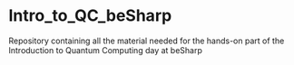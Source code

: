 # Intro_to_QC_beSharp
Repository containing all the material needed for the hands-on part of the Introduction to Quantum Computing day at beSharp
